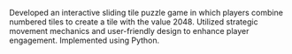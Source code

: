 Developed an interactive sliding tile puzzle game in which players combine numbered tiles to create a tile with the value 2048.
Utilized strategic movement mechanics and user-friendly design to enhance player engagement. 
Implemented using Python.
